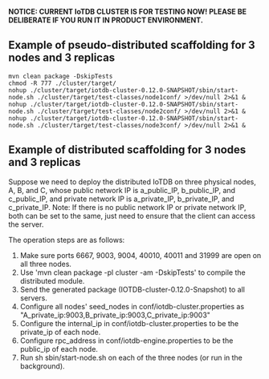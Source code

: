 <!--

    Licensed to the Apache Software Foundation (ASF) under one
    or more contributor license agreements.  See the NOTICE file
    distributed with this work for additional information
    regarding copyright ownership.  The ASF licenses this file
    to you under the Apache License, Version 2.0 (the
    "License"); you may not use this file except in compliance
    with the License.  You may obtain a copy of the License at
    
        http://www.apache.org/licenses/LICENSE-2.0
    
    Unless required by applicable law or agreed to in writing,
    software distributed under the License is distributed on an
    "AS IS" BASIS, WITHOUT WARRANTIES OR CONDITIONS OF ANY
    KIND, either express or implied.  See the License for the
    specific language governing permissions and limitations
    under the License.

-->

__NOTICE: CURRENT IoTDB CLUSTER IS FOR TESTING NOW! 
PLEASE BE DELIBERATE IF YOU RUN IT IN PRODUCT ENVIRONMENT.__

## Example of pseudo-distributed scaffolding for 3 nodes and 3 replicas
```
mvn clean package -DskipTests
chmod -R 777 ./cluster/target/
nohup ./cluster/target/iotdb-cluster-0.12.0-SNAPSHOT/sbin/start-node.sh ./cluster/target/test-classes/node1conf/ >/dev/null 2>&1 &
nohup ./cluster/target/iotdb-cluster-0.12.0-SNAPSHOT/sbin/start-node.sh ./cluster/target/test-classes/node2conf/ >/dev/null 2>&1 &
nohup ./cluster/target/iotdb-cluster-0.12.0-SNAPSHOT/sbin/start-node.sh ./cluster/target/test-classes/node3conf/ >/dev/null 2>&1 &
```

## Example of distributed scaffolding for 3 nodes and 3 replicas

Suppose we need to deploy the distributed IoTDB on three physical nodes, A, B, and C, whose public network IP is a_public_IP, b_public_IP, and c_public_IP, and private network IP is a_private_IP, b_private_IP, and c_private_IP.
Note: If there is no public network IP or private network IP, both can be set to the same, just need to ensure that the client can access the server.

The operation steps are as follows:

1. Make sure ports 6667, 9003, 9004, 40010, 40011 and 31999 are open on all three nodes.
2. Use 'mvn clean package -pl cluster -am -DskipTests' to compile the distributed module.
3. Send the generated package (IOTDB-cluster-0.12.0-Snapshot) to all servers.
4. Configure all nodes' seed_nodes in conf/iotdb-cluster.properties as "A_private_ip:9003,B_private_ip:9003,C_private_ip:9003"
5. Configure the internal_ip in conf/iotdb-cluster.properties to be the private_ip of each node.
6. Configure rpc_address in conf/iotdb-engine.properties to be the public_ip of each node.
7. Run sh sbin/start-node.sh on each of the three nodes (or run in the background).